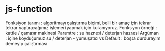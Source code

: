 # js-function
Fonksiyon tanımı : algoritmayı çalıştırma biçimi, belli bir amaç için tekrar tekrar yaptıracağımız işlemeri yapmak için kullanıyoruz.
Fonksiyon örneği : kattle       / çamaşır makinesi
Paramtre : su haznesi           / deterjan haznesi
Argüman : içine koyduğumuz su   / deterjan - yumuşatıcı vs
Default : boşsa durdurayım demeyip çalıştırması

